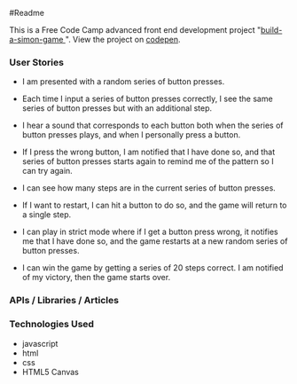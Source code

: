 ﻿#Readme

This is a Free Code Camp advanced front end development project "[build-a-simon-game
](https://www.freecodecamp.com/challenges/build-a-simon-game)". View the project on [codepen](http://codepen.io/Reggie01/).


### User Stories
* I am presented with a random series of button presses.

* Each time I input a series of button presses correctly, I see the same series of button presses but with an additional step.

* I hear a sound that corresponds to each button both when the series of button presses plays, and when I personally press a button.

* If I press the wrong button, I am notified that I have done so, and that series of button presses starts again to remind me of the pattern so I can try again.

* I can see how many steps are in the current series of button presses.

* If I want to restart, I can hit a button to do so, and the game will return to a single step.

* I can play in strict mode where if I get a button press wrong, it notifies me that I have done so, and the game restarts at a new random series of button presses.

* I can win the game by getting a series of 20 steps correct. I am notified of my victory, then the game starts over.

### APIs / Libraries / Articles


### Technologies Used
* javascript
* html
* css
* HTML5 Canvas
